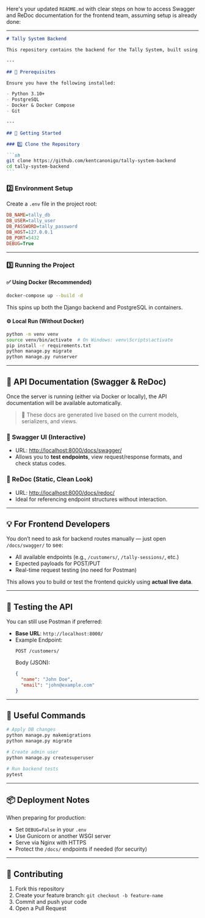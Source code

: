 Here's your updated `README.md` with clear steps on how to access Swagger and ReDoc documentation for the frontend team, assuming setup is already done:

---

````md
# Tally System Backend

This repository contains the backend for the Tally System, built using Django and PostgreSQL. It provides RESTful APIs for managing data and integrates with the frontend.

---

## 📌 Prerequisites

Ensure you have the following installed:

- Python 3.10+
- PostgreSQL
- Docker & Docker Compose
- Git

---

## 🚀 Getting Started

### 1️⃣ Clone the Repository

```sh
git clone https://github.com/kentcanonigo/tally-system-backend
cd tally-system-backend
```
````

### 2️⃣ Environment Setup

Create a `.env` file in the project root:

```ini
DB_NAME=tally_db
DB_USER=tally_user
DB_PASSWORD=tally_password
DB_HOST=127.0.0.1
DB_PORT=5432
DEBUG=True
```

---

### 3️⃣ Running the Project

#### ✅ Using Docker (Recommended)

```sh
docker-compose up --build -d
```

This spins up both the Django backend and PostgreSQL in containers.

#### ⚙️ Local Run (Without Docker)

```sh
python -m venv venv
source venv/bin/activate  # On Windows: venv\Scripts\activate
pip install -r requirements.txt
python manage.py migrate
python manage.py runserver
```

---

## 📘 API Documentation (Swagger & ReDoc)

Once the server is running (either via Docker or locally), the API documentation will be available automatically.

> 🧠 These docs are generated live based on the current models, serializers, and views.

### 🔗 Swagger UI (Interactive)

- URL: [http://localhost:8000/docs/swagger/](http://localhost:8000/docs/swagger/)
- Allows you to **test endpoints**, view request/response formats, and check status codes.

### 📖 ReDoc (Static, Clean Look)

- URL: [http://localhost:8000/docs/redoc/](http://localhost:8000/docs/redoc/)
- Ideal for referencing endpoint structures without interaction.

---

## 💡 For Frontend Developers

You don’t need to ask for backend routes manually — just open `/docs/swagger/` to see:

- All available endpoints (e.g., `/customers/`, `/tally-sessions/`, etc.)
- Expected payloads for POST/PUT
- Real-time request testing (no need for Postman)

This allows you to build or test the frontend quickly using **actual live data**.

---

## 🧪 Testing the API

You can still use Postman if preferred:

- **Base URL**: `http://localhost:8000/`
- Example Endpoint:
  ```http
  POST /customers/
  ```
  Body (JSON):
  ```json
  {
    "name": "John Doe",
    "email": "john@example.com"
  }
  ```

---

## 🔄 Useful Commands

```sh
# Apply DB changes
python manage.py makemigrations
python manage.py migrate

# Create admin user
python manage.py createsuperuser

# Run backend tests
pytest
```

---

## 📦 Deployment Notes

When preparing for production:

- Set `DEBUG=False` in your `.env`
- Use Gunicorn or another WSGI server
- Serve via Nginx with HTTPS
- Protect the `/docs/` endpoints if needed (for security)

---

## 📜 Contributing

1. Fork this repository
2. Create your feature branch: `git checkout -b feature-name`
3. Commit and push your code
4. Open a Pull Request
